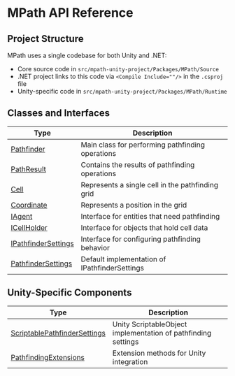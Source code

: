 # MPath API Reference

## Project Structure

MPath uses a single codebase for both Unity and .NET:
- Core source code in `src/mpath-unity-project/Packages/MPath/Source`
- .NET project links to this code via `<Compile Include=""/>` in the `.csproj` file
- Unity-specific code in `src/mpath-unity-project/Packages/MPath/Runtime`

## Classes and Interfaces

| Type | Description |
|------|-------------|
| [Pathfinder](Pathfinder.md) | Main class for performing pathfinding operations |
| [PathResult](PathResult.md) | Contains the results of pathfinding operations |
| [Cell](Cell.md) | Represents a single cell in the pathfinding grid |
| [Coordinate](Coordinate.md) | Represents a position in the grid |
| [IAgent](IAgent.md) | Interface for entities that need pathfinding |
| [ICellHolder](ICellHolder.md) | Interface for objects that hold cell data |
| [IPathfinderSettings](IPathfinderSettings.md) | Interface for configuring pathfinding behavior |
| [PathfinderSettings](PathfinderSettings.md) | Default implementation of IPathfinderSettings |

## Unity-Specific Components

| Type | Description |
|------|-------------|
| [ScriptablePathfinderSettings](ScriptablePathfinderSettings.md) | Unity ScriptableObject implementation of pathfinding settings |
| [PathfindingExtensions](PathfindingExtensions.md) | Extension methods for Unity integration | 